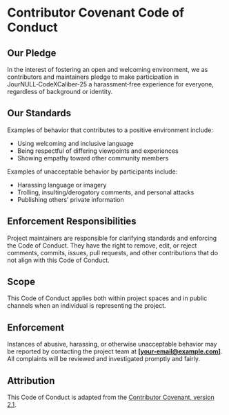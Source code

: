 # Contributor Covenant Code of Conduct

## Our Pledge
In the interest of fostering an open and welcoming environment, we as contributors and maintainers pledge to make participation in JourNULL‑CodeXCaliber‑25 a harassment‑free experience for everyone, regardless of background or identity.

## Our Standards
Examples of behavior that contributes to a positive environment include:
- Using welcoming and inclusive language  
- Being respectful of differing viewpoints and experiences  
- Showing empathy toward other community members  

Examples of unacceptable behavior by participants include:
- Harassing language or imagery  
- Trolling, insulting/derogatory comments, and personal attacks  
- Publishing others’ private information  

## Enforcement Responsibilities
Project maintainers are responsible for clarifying standards and enforcing the Code of Conduct. They have the right to remove, edit, or reject comments, commits, issues, pull requests, and other contributions that do not align with this Code of Conduct.

## Scope
This Code of Conduct applies both within project spaces and in public channels when an individual is representing the project.

## Enforcement
Instances of abusive, harassing, or otherwise unacceptable behavior may be reported by contacting the project team at **[your-email@example.com]**. All complaints will be reviewed and investigated promptly and fairly.

## Attribution
This Code of Conduct is adapted from the [Contributor Covenant, version 2.1][covenant].

[covenant]: https://www.contributor-covenant.org/version/2/1/code_of_conduct/
